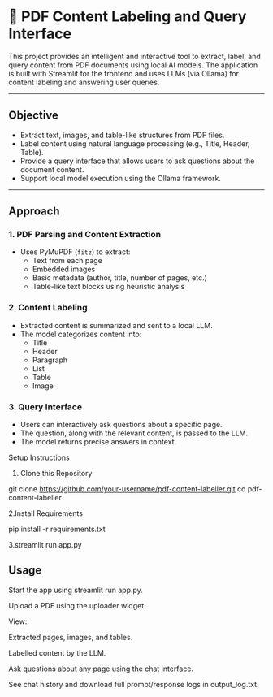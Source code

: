 # 📄 PDF Content Labeling and Query Interface



This project provides an intelligent and interactive tool to extract, label, and query content from PDF documents using local AI models. The application is built with Streamlit for the frontend and uses LLMs (via Ollama) for content labeling and answering user queries.

---

## Objective

- Extract text, images, and table-like structures from PDF files.
- Label content using natural language processing (e.g., Title, Header, Table).
- Provide a query interface that allows users to ask questions about the document content.
- Support local model execution using the Ollama framework.

---

## Approach

### 1. PDF Parsing and Content Extraction
- Uses PyMuPDF (`fitz`) to extract:
  - Text from each page
  - Embedded images
  - Basic metadata (author, title, number of pages, etc.)
  - Table-like text blocks using heuristic analysis

### 2. Content Labeling
- Extracted content is summarized and sent to a local LLM.
- The model categorizes content into:
  - Title
  - Header
  - Paragraph
  - List
  - Table
  - Image

### 3. Query Interface
- Users can interactively ask questions about a specific page.
- The question, along with the relevant content, is passed to the LLM.
- The model returns precise answers in context.


 Setup Instructions
1. Clone this Repository

git clone https://github.com/your-username/pdf-content-labeller.git
cd pdf-content-labeller


2.Install Requirements

pip install -r requirements.txt

3.streamlit run app.py


## Usage

Start the app using streamlit run app.py.

Upload a PDF using the uploader widget.

View:

Extracted pages, images, and tables.

Labelled content by the LLM.

Ask questions about any page using the chat interface.

See chat history and download full prompt/response logs in output_log.txt.

